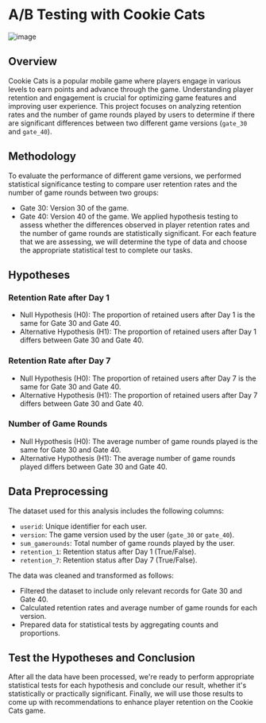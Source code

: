 # A/B Testing with Cookie Cats
![image](https://github.com/user-attachments/assets/15a36464-5f89-4c94-b511-1f4ae48f1ff7)

## Overview
Cookie Cats is a popular mobile game where players engage in various levels to earn points and advance through the game. Understanding player retention and engagement is crucial for optimizing game features and improving user experience. This project focuses on analyzing retention rates and the number of game rounds played by users to determine if there are significant differences between two different game versions (`gate_30` and `gate_40`).

## Methodology
To evaluate the performance of different game versions, we performed statistical significance testing to compare user retention rates and the number of game rounds between two groups:

- Gate 30: Version 30 of the game.
- Gate 40: Version 40 of the game.
We applied hypothesis testing to assess whether the differences observed in player retention rates and the number of game rounds are statistically significant. For each feature that we are assessing, we will determine the type of data and choose the appropriate statistical test to complete our tasks.

## Hypotheses

### Retention Rate after Day 1
- Null Hypothesis (H0): The proportion of retained users after Day 1 is the same for Gate 30 and Gate 40.
- Alternative Hypothesis (H1): The proportion of retained users after Day 1 differs between Gate 30 and Gate 40.

### Retention Rate after Day 7
- Null Hypothesis (H0): The proportion of retained users after Day 7 is the same for Gate 30 and Gate 40.
- Alternative Hypothesis (H1): The proportion of retained users after Day 7 differs between Gate 30 and Gate 40.

### Number of Game Rounds
- Null Hypothesis (H0): The average number of game rounds played is the same for Gate 30 and Gate 40.
- Alternative Hypothesis (H1): The average number of game rounds played differs between Gate 30 and Gate 40.

## Data Preprocessing
The dataset used for this analysis includes the following columns:

- `userid`: Unique identifier for each user.
- `version`: The game version used by the user (`gate_30` or `gate_40`).
- `sum_gamerounds`: Total number of game rounds played by the user.
- `retention_1`: Retention status after Day 1 (True/False).
- `retention_7`: Retention status after Day 7 (True/False).

The data was cleaned and transformed as follows:

- Filtered the dataset to include only relevant records for Gate 30 and Gate 40.
- Calculated retention rates and average number of game rounds for each version.
- Prepared data for statistical tests by aggregating counts and proportions.

## Test the Hypotheses and Conclusion
After all the data have been processed, we're ready to perform appropriate statistical tests for each hypothesis and conclude our result, whether it's statistically or practically significant. Finally, we will use those results to come up with recommendations to enhance player retention on the Cookie Cats game.
